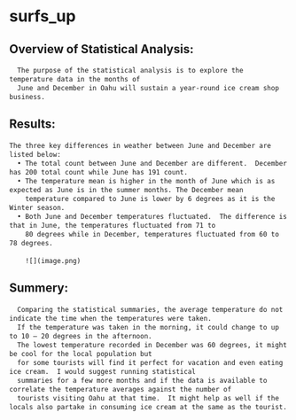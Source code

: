 # surfs_up

## Overview of Statistical Analysis:
      The purpose of the statistical analysis is to explore the temperature data in the months of 
      June and December in Oahu will sustain a year-round ice cream shop business.
      
## Results:
    The three key differences in weather between June and December are listed below:
      •	The total count between June and December are different.  December has 200 total count while June has 191 count.
      •	The temperature mean is higher in the month of June which is as expected as June is in the summer months. The December mean 
        temperature compared to June is lower by 6 degrees as it is the Winter season.
      •	Both June and December temperatures fluctuated.  The difference is that in June, the temperatures fluctuated from 71 to 
        80 degrees while in December, temperatures fluctuated from 60 to 78 degrees.
        
        ![](image.png)
        
## Summery:
      Comparing the statistical summaries, the average temperature do not indicate the time when the temperatures were taken. 
      If the temperature was taken in the morning, it could change to up to 10 – 20 degrees in the afternoon.
      The lowest temperature recorded in December was 60 degrees, it might be cool for the local population but 
      for some tourists will find it perfect for vacation and even eating ice cream.  I would suggest running statistical 
      summaries for a few more months and if the data is available to correlate the temperature averages against the number of
      tourists visiting Oahu at that time.  It might help as well if the locals also partake in consuming ice cream at the same as the tourist.



